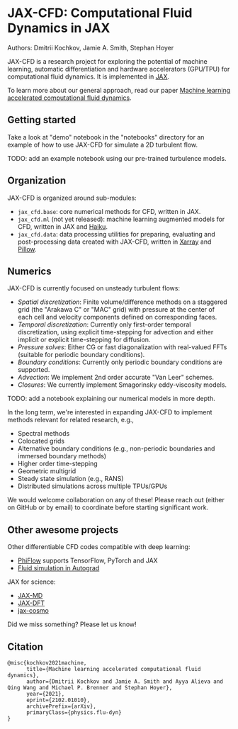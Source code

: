 # JAX-CFD: Computational Fluid Dynamics in JAX

Authors: Dmitrii Kochkov, Jamie A. Smith, Stephan Hoyer

JAX-CFD is a research project for exploring the potential of machine learning,
automatic differentiation and hardware accelerators (GPU/TPU) for computational
fluid dynamics. It is implemented in [JAX](https://github.com/google/jax).

To learn more about our general approach, read our paper [Machine learning accelerated computational fluid dynamics](https://arxiv.org/abs/2102.01010).

## Getting started

Take a look at "demo" notebook in the "notebooks" directory for an example of
how to use JAX-CFD for simulate a 2D turbulent flow.

TODO: add an example notebook using our pre-trained turbulence models.

## Organization

JAX-CFD is organized around sub-modules:

- `jax_cfd.base`: core numerical methods for CFD, written in JAX.
- `jax_cfd.ml` (not yet released): machine learning augmented models for CFD,
  written in JAX and [Haiku](https://dm-haiku.readthedocs.io/en/latest/).
- `jax_cfd.data`: data processing utilities for preparing, evaluating and
  post-processing data created with JAX-CFD, written in
  [Xarray](http://xarray.pydata.org/) and
  [Pillow](https://pillow.readthedocs.io/).

## Numerics

JAX-CFD is currently focused on unsteady turbulent flows:

- *Spatial discretization*: Finite volume/difference methods on a staggered
  grid (the "Arakawa C" or "MAC" grid) with pressure at the center of each cell
  and velocity components defined on corresponding faces.
- *Temporal discretization*: Currently only first-order temporal
  discretization, using explicit time-stepping for advection and either implicit
  or explicit time-stepping for diffusion.
- *Pressure solves*: Either CG or fast diagonalization with real-valued FFTs
  (suitable for periodic boundary conditions).
- *Boundary conditions*: Currently only periodic boundary conditions are
  supported.
- *Advection*: We implement 2nd order accurate "Van Leer" schemes.
- *Closures*: We currently implement Smagorinsky eddy-viscosity models.

TODO: add a notebook explaining our numerical models in more depth.

In the long term, we're interested in expanding JAX-CFD to implement methods
relevant for related research, e.g.,

- Spectral methods
- Colocated grids
- Alternative boundary conditions (e.g., non-periodic boundaries and immersed
  boundary methods)
- Higher order time-stepping
- Geometric multigrid
- Steady state simulation (e.g., RANS)
- Distributed simulations across multiple TPUs/GPUs

We would welcome collaboration on any of these! Please reach out (either on
GitHub or by email) to coordinate before starting significant work.

## Other awesome projects

Other differentiable CFD codes compatible with deep learning:

- [PhiFlow](https://github.com/tum-pbs/PhiFlow/) supports TensorFlow, PyTorch and JAX
- [Fluid simulation in Autograd](https://github.com/HIPS/autograd#end-to-end-examples)

JAX for science:

- [JAX-MD](https://github.com/google/jax-md)
- [JAX-DFT](https://github.com/google-research/google-research/tree/master/jax_dft)
- [jax-cosmo](https://github.com/DifferentiableUniverseInitiative/jax_cosmo)

Did we miss something? Please let us know!

## Citation

```
@misc{kochkov2021machine,
      title={Machine learning accelerated computational fluid dynamics},
      author={Dmitrii Kochkov and Jamie A. Smith and Ayya Alieva and Qing Wang and Michael P. Brenner and Stephan Hoyer},
      year={2021},
      eprint={2102.01010},
      archivePrefix={arXiv},
      primaryClass={physics.flu-dyn}
}
```
